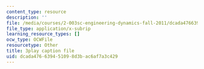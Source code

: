 ```yaml
---
content_type: resource
description: ''
file: /media/courses/2-003sc-engineering-dynamics-fall-2011/dcada476639451098d3bac6af7a3c429_PZ1zxBO1kO8.vtt
file_type: application/x-subrip
learning_resource_types: []
ocw_type: OCWFile
resourcetype: Other
title: 3play caption file
uid: dcada476-6394-5109-8d3b-ac6af7a3c429
---
```

